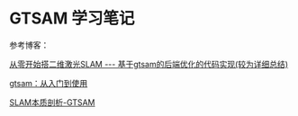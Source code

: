 # GTSAM 学习笔记

参考博客：

[从零开始搭二维激光SLAM --- 基于gtsam的后端优化的代码实现(较为详细总结)](https://zhuanlan.zhihu.com/p/436275840?utm_source=wechat_session&utm_medium=social&utm_oi=980189410029105152)

[gtsam：从入门到使用](https://blog.csdn.net/QLeelq/article/details/111368277)

[SLAM本质剖析-GTSAM](https://www.guyuehome.com/35385)